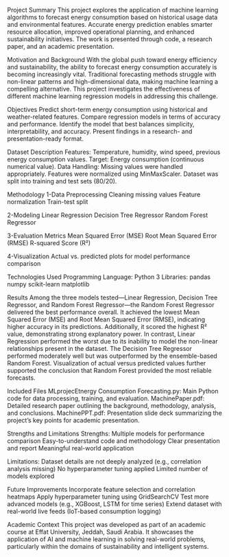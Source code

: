 Project Summary This project explores the application of machine learning algorithms to forecast energy consumption based on historical usage data and environmental features. Accurate energy prediction enables smarter resource allocation, improved operational planning, and enhanced sustainability initiatives. The work is presented through code, a research paper, and an academic presentation.

Motivation and Background With the global push toward energy efficiency and sustainability, the ability to forecast energy consumption accurately is becoming increasingly vital. Traditional forecasting methods struggle with non-linear patterns and high-dimensional data, making machine learning a compelling alternative. This project investigates the effectiveness of different machine learning regression models in addressing this challenge.

Objectives Predict short-term energy consumption using historical and weather-related features. Compare regression models in terms of accuracy and performance. Identify the model that best balances simplicity, interpretability, and accuracy. Present findings in a research- and presentation-ready format.

Dataset Description Features: Temperature, humidity, wind speed, previous energy consumption values. Target: Energy consumption (continuous numerical value). Data Handling: Missing values were handled appropriately. Features were normalized using MinMaxScaler. Dataset was split into training and test sets (80/20).

Methodology 1-Data Preprocessing Cleaning missing values Feature normalization Train-test split

2-Modeling Linear Regression Decision Tree Regressor Random Forest Regressor

3-Evaluation Metrics Mean Squared Error (MSE) Root Mean Squared Error (RMSE) R-squared Score (R²)

4-Visualization Actual vs. predicted plots for model performance comparison

Technologies Used Programming Language: Python 3 Libraries: pandas numpy scikit-learn matplotlib

Results Among the three models tested—Linear Regression, Decision Tree Regressor, and Random Forest Regressor—the Random Forest Regressor delivered the best performance overall. It achieved the lowest Mean Squared Error (MSE) and Root Mean Squared Error (RMSE), indicating higher accuracy in its predictions. Additionally, it scored the highest R² value, demonstrating strong explanatory power. In contrast, Linear Regression performed the worst due to its inability to model the non-linear relationships present in the dataset. The Decision Tree Regressor performed moderately well but was outperformed by the ensemble-based Random Forest. Visualization of actual versus predicted values further supported the conclusion that Random Forest provided the most reliable forecasts.

Included Files MLprojecEtnergy Consumption Forecasting.py: Main Python code for data processing, training, and evaluation. MachinePaper.pdf: Detailed research paper outlining the background, methodology, analysis, and conclusions. MachinePPT.pdf: Presentation slide deck summarizing the project’s key points for academic presentation.

Strengths and Limitations Strengths: Multiple models for performance comparison Easy-to-understand code and methodology Clear presentation and report Meaningful real-world application

Limitations: Dataset details are not deeply analyzed (e.g., correlation analysis missing) No hyperparameter tuning applied Limited number of models explored

Future Improvements Incorporate feature selection and correlation heatmaps Apply hyperparameter tuning using GridSearchCV Test more advanced models (e.g., XGBoost, LSTM for time series) Extend dataset with real-world live feeds (IoT-based consumption logging)

Academic Context This project was developed as part of an academic course at Effat University, Jeddah, Saudi Arabia. It showcases the application of AI and machine learning in solving real-world problems, particularly within the domains of sustainability and intelligent systems.
